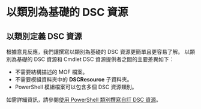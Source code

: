 # 以類別為基礎的 DSC 資源

## 以類別定義 DSC 資源

根據意見反應，我們讓撰寫以類別為基礎的 DSC 資源更簡單且更容易了解。 以類別為基礎的 DSC 資源和 Cmdlet DSC 資源提供者之間的主要差異如下︰

* 不需要結構描述的 MOF 檔案。
* 不需要模組資料夾中的 **DSCResource** 子資料夾。
* PowerShell 模組檔案可以包含多個 DSC 資源類別。

如需詳細資訊，請參閱[使用 PowerShell 類別撰寫自訂 DSC 資源](../dsc/authoringResourceClass.md)。


<!--HONumber=Jun16_HO4-->


